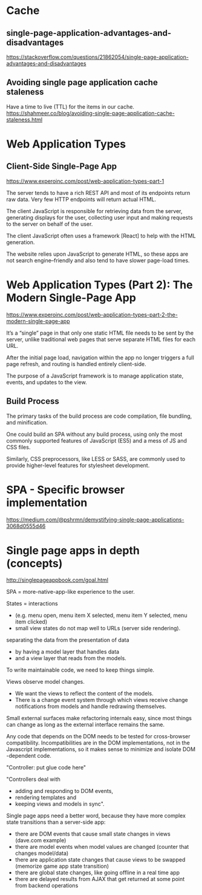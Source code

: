 # Cache
## single-page-application-advantages-and-disadvantages
https://stackoverflow.com/questions/21862054/single-page-application-advantages-and-disadvantages

## Avoiding single page application cache staleness
Have a time to live (TTL) for the items in our cache.
https://shahmeer.co/blog/avoiding-single-page-application-cache-staleness.html

# Web Application Types
## Client-Side Single-Page App
https://www.experoinc.com/post/web-application-types-part-1

The server tends to have a rich REST API and most of its endpoints return raw data. Very few HTTP endpoints will return actual HTML.

The client JavaScript is responsible for retrieving data from the server, generating displays for the user, collecting user input and making requests to the server on behalf of the user.
 
The client JavaScript often uses a framework [React] to help with the HTML generation.

The website relies upon JavaScript to generate HTML, so these apps are not search engine–friendly and also tend to have slower page-load times.

# Web Application Types (Part 2): The Modern Single-Page App
https://www.experoinc.com/post/web-application-types-part-2-the-modern-single-page-app

It’s a “single” page in that only one static HTML file needs to be sent by the server, unlike traditional web pages that serve separate HTML files for each URL.

After the initial page load, navigation within the app no longer triggers a full page refresh, and routing is handled entirely client-side.

The purpose of a JavaScript framework is to manage application state, events, and updates to the view.

## Build Process
The primary tasks of the build process are code compilation, file bundling, and minification.

One could build an SPA without any build process, using only the most commonly supported features of JavaScript (ES5) and a mess of JS and CSS files.

Similarly, CSS preprocessors, like LESS or SASS, are commonly used to provide higher-level features for stylesheet development. 

# SPA - Specific browser implementation
https://medium.com/@pshrmn/demystifying-single-page-applications-3068d0555d46


# Single page apps in depth (concepts)
http://singlepageappbook.com/goal.html

SPA = more-native-app-like experience to the user.

States = interactions 
* (e.g. menu open, menu item X selected, menu item Y selected, menu item clicked)
* small view states do not map well to URLs (server side rendering).

separating the data from the presentation of data 
* by having a model layer that handles data
* and a view layer that reads from the models.

To write maintainable code, we need to keep things simple. 

Views observe model changes. 
* We want the views to reflect the content of the models. 
* There is a change event system through which views receive change notifications from models and handle redrawing themselves.

Small external surfaces make refactoring internals easy, since most things can change as long as the external interface remains the same.

Any code that depends on the DOM needs to be tested for cross-browser compatibility. Incompatibilities are in the DOM implementations, not in the Javascript implementations, so it makes sense to minimize and isolate DOM -dependent code.

"Controller: put glue code here"

"Controllers deal with  
* adding and responding to DOM events, 
* rendering templates and 
* keeping views and models in sync".

Single page apps need a better word, because they have more complex state transitions than a server-side app:

* there are DOM events that cause small state changes in views (dave.com example)
* there are model events when model values are changed (counter that changes model/data)
* there are application state changes that cause views to be swapped (memorize game app state transition)
* there are global state changes, like going offline in a real time app
* there are delayed results from AJAX that get returned at some point from backend operations
